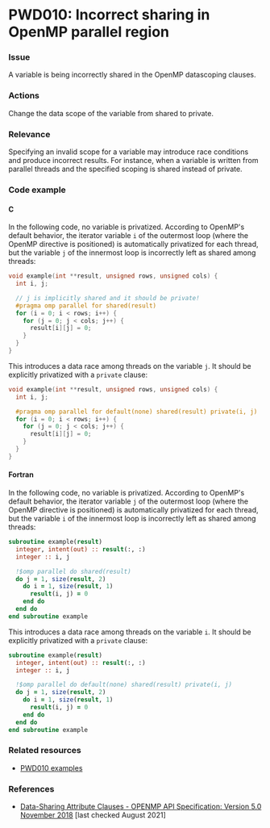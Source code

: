 # PWD010: Incorrect sharing in OpenMP parallel region

### Issue

A variable is being incorrectly shared in the OpenMP datascoping clauses.

### Actions

Change the data scope of the variable from shared to private.

### Relevance

Specifying an invalid scope for a variable may introduce race conditions and
produce incorrect results. For instance, when a variable is written from
parallel threads and the specified scoping is shared instead of private.

### Code example

#### C

In the following code, no variable is privatized. According to OpenMP's default
behavior, the iterator variable `i` of the outermost loop (where the OpenMP
directive is positioned) is automatically privatized for each thread, but the
variable `j` of the innermost loop is incorrectly left as shared among threads:

```c
void example(int **result, unsigned rows, unsigned cols) {
  int i, j;

  // j is implicitly shared and it should be private!
  #pragma omp parallel for shared(result)
  for (i = 0; i < rows; i++) {
    for (j = 0; j < cols; j++) {
      result[i][j] = 0;
    }
  }
}
```

This introduces a data race among threads on the variable `j`. It should be
explicitly privatized with a `private` clause:

```c
void example(int **result, unsigned rows, unsigned cols) {
  int i, j;

  #pragma omp parallel for default(none) shared(result) private(i, j)
  for (i = 0; i < rows; i++) {
    for (j = 0; j < cols; j++) {
      result[i][j] = 0;
    }
  }
}
```

#### Fortran

In the following code, no variable is privatized. According to OpenMP's default
behavior, the iterator variable `j` of the outermost loop (where the OpenMP
directive is positioned) is automatically privatized for each thread, but the
variable `i` of the innermost loop is incorrectly left as shared among threads:

```f90
subroutine example(result)
  integer, intent(out) :: result(:, :)
  integer :: i, j

  !$omp parallel do shared(result)
  do j = 1, size(result, 2)
    do i = 1, size(result, 1)
      result(i, j) = 0
    end do
  end do
end subroutine example
```

This introduces a data race among threads on the variable `i`. It should be
explicitly privatized with a `private` clause:

```f90
subroutine example(result)
  integer, intent(out) :: result(:, :)
  integer :: i, j

  !$omp parallel do default(none) shared(result) private(i, j)
  do j = 1, size(result, 2)
    do i = 1, size(result, 1)
      result(i, j) = 0
    end do
  end do
end subroutine example
```

### Related resources

* [PWD010 examples](../PWD010/)

### References

* [Data-Sharing Attribute Clauses - OPENMP API Specification: Version 5.0 November 2018](https://www.openmp.org/spec-html/5.0/openmpsu106.html)
[last checked August 2021]
